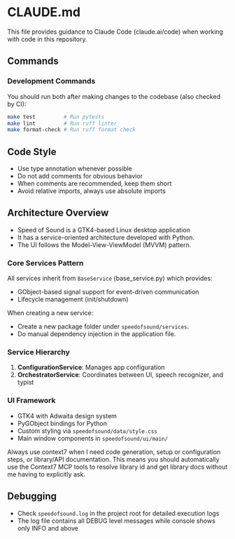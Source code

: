 # CLAUDE.md

This file provides guidance to Claude Code (claude.ai/code) when working with code in this repository.

## Commands

### Development Commands
You should run both after making changes to the codebase (also checked by CI):

```bash
make test         # Run pytests
make lint         # Run ruff linter
make format-check # Run ruff format check
```

## Code Style
- Use type annotation whenever possible
- Do not add comments for obvious behavior
- When comments are recommended, keep them short
- Avoid relative imports, always use absolute imports

## Architecture Overview
- Speed of Sound is a GTK4-based Linux desktop application
- It has a service-oriented architecture developed with Python.
- The UI follows the Model-View-ViewModel (MVVM) pattern.

### Core Services Pattern
All services inherit from `BaseService` (base_service.py) which provides:
- GObject-based signal support for event-driven communication
- Lifecycle management (init/shutdown)

When creating a new service:
- Create a new package folder under `speedofsound/services`.
- Do manual dependency injection in the application file.

### Service Hierarchy
1. **ConfigurationService**: Manages app configuration
2. **OrchestratorService**: Coordinates between UI, speech recognizer, and typist

### UI Framework
- GTK4 with Adwaita design system
- PyGObject bindings for Python
- Custom styling via `speedofsound/data/style.css`
- Main window components in `speedofsound/ui/main/`

Always use context7 when I need code generation, setup or configuration steps, or library/API documentation. This means you should automatically use the Context7 MCP tools to resolve library id and get library docs without me having to explicitly ask.

## Debugging
- Check `speedofsound.log` in the project root for detailed execution logs
- The log file contains all DEBUG level messages while console shows only INFO and above
